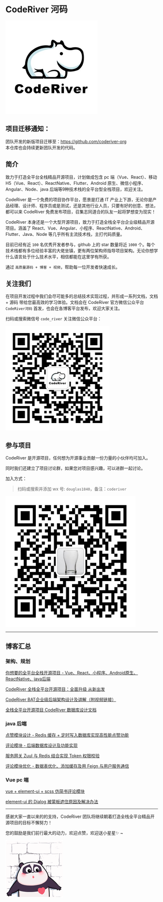 # CodeRiver 河码

![logo](./img/logo.png)

## 项目迁移通知：

团队开发的新版项目迁移至：https://github.com/coderiver-org  
本仓库也会持续更新团队开发的代码。


## 简介

致力于打造全平台全栈精品开源项目，计划做成包含 pc 端（Vue、React）、移动 H5（Vue、React）、ReactNative、Flutter、Android 原生、微信小程序、Angular、Node、java 后端等9种技术栈的全平台型全栈项目，欢迎关注。

CodeRiver 是一个免费的项目协作平台，愿景是打通 IT 产业上下游，无论你是产品经理、设计师、程序员或是测试，还是其他行业人员，只要有好的创意、想法，都可以来 CodeRiver 免费发布项目，召集志同道合的队友一起将梦想变为现实！

CodeRiver 本身还是一个大型开源项目，致力于打造全栈全平台企业级精品开源项目。涵盖了 React、Vue、Angular、小程序、ReactNative、Android、Flutter、Java、Node 等几乎所有主流技术栈，主打代码质量。

目前已经有近 `100` 名优秀开发者参与，github 上的 star 数量将近 `1000` 个。每个技术栈都有多位经验丰富的大佬坐镇，更有两位架构师指导项目架构。无论你想学什么语言处于什么技术水平，相信都能在这里学有所获。

通过 `高质量源码 + 博客 + 视频`，帮助每一位开发者快速成长。

## 关注我们

在项目开发过程中我们会尽可能多的总结技术实现过程，并形成一系列文档，文档 + 源码 带给您最高效的学习体验。文档会在 CodeRiver 官方微信公众平台 `CodeRiver河码` 首发，也会在各博客平台发布，欢迎大家关注。

扫码或搜索微信号 `code_river` 关注微信公众平台：

![qrcode](./img/qrcode.jpg)

## 参与项目

CodeRiver 是开源项目，任何想为开源事业贡献一份力量的小伙伴均可加入。

同时我们还建立了项目讨论群，如果您对项目感兴趣，可以进群一起讨论。

加入方式：

> 扫码或搜索并添加 wx 号: `douglas1840`，备注：`coderiver`

![](./img/solo.png)

---

## 博客汇总

### 架构、规划

[你想要的全平台全栈开源项目 - Vue、React、小程序、Android原生、ReactNative、java后端](https://juejin.im/post/5bf279b751882532f40fcdda)

[CodeRiver 全栈全平台开源项目：全面升级 从新出发](https://juejin.im/post/5c2db694e51d451e165f032f)

[CodeRiver BAT企业级后端架构设计及讲解（附视频链接）](https://juejin.im/post/5c336604f265da6163023abe)

[全栈全平台开源项目 CodeRiver 数据库设计文档](https://juejin.im/post/5c41ae20f265da614933e858)

### java 后端

[点赞模块设计 - Redis 缓存 + 定时写入数据库实现高性能点赞功能](https://juejin.im/post/5bdc257e6fb9a049ba410098)

[评论模块 - 后端数据库设计及功能实现](https://juejin.im/post/5be2c213e51d453dfe02d406)

[服务网关 Zuul 与 Redis 结合实现 Token 权限校验](https://juejin.im/post/5bec39206fb9a049e062e4a0)

[评论模块优化 - 数据表优化、添加缓存及用 Feign 与用户服务通信](https://juejin.im/post/5beea202e51d451f5b54cdc4)

### Vue pc 端

[vue + element-ui + scss 仿简书评论模块](https://juejin.im/post/5b41fb58f265da0f6d72b917)

[element-ui 的 Dialog 被蒙板遮住原因及解决办法](https://juejin.im/post/5b3ec5b2f265da0f96286b4f)

---

感谢大家一直以来的的支持，CodeRiver 团队将继续朝着打造全栈全平台精品开源项目的目标不懈努力！

您的鼓励是我们前行最大的动力，欢迎点赞，欢迎送小星星✨ ~

![](./img/panda.gif)